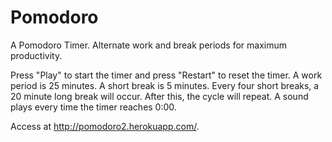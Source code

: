 # Pomodoro
A Pomodoro Timer. Alternate work and break periods for maximum productivity.

Press "Play" to start the timer and press "Restart" to reset the timer.
A work period is 25 minutes. A short break is 5 minutes. Every four short breaks, a 20 minute long break will occur. After this, the cycle will repeat. A sound plays every time the timer reaches 0:00.

Access at http://pomodoro2.herokuapp.com/.
